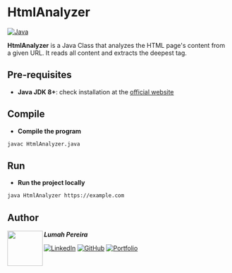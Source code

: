 # HtmlAnalyzer
[![Java](https://img.shields.io/badge/Java-%23ED8B00.svg?logo=openjdk&logoColor=white)](#)

**HtmlAnalyzer** is a Java Class that analyzes the HTML page's content from a given URL. It reads all content and extracts the deepest tag.

## Pre-requisites
- **Java JDK 8+**: check installation at the [official website](https://www.oracle.com/br/java/technologies/javase/javase8-archive-downloads.html)

## Compile
- **Compile the program**
```bash
javac HtmlAnalyzer.java
```

## Run
- **Run the project locally**
```bash
java HtmlAnalyzer https://example.com
```

## Author
<img src="https://github.com/lumahloi.png" width="80" align="left"/>

***Lumah Pereira***


[![LinkedIn](https://custom-icon-badges.demolab.com/badge/LinkedIn-0A66C2?logo=linkedin-white&logoColor=fff)](https://www.linkedin.com/in/lumah-pereira) [![GitHub](https://img.shields.io/badge/GitHub-%23121011.svg?logo=github&logoColor=white)](https://www.github.com/lumahloi) [![Portfolio](https://img.shields.io/badge/Portfolio-D47CBC.svg?logo=vercel&logoColor=white)](https://www.lumah-pereira.vercel.app)
